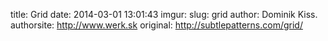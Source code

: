 title: Grid
date: 2014-03-01 13:01:43
imgur: 
slug: grid
author: Dominik Kiss.
authorsite: http://www.werk.sk
original: http://subtlepatterns.com/grid/
